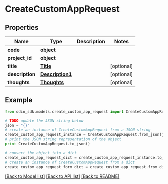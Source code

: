# CreateCustomAppRequest


## Properties

Name | Type | Description | Notes
------------ | ------------- | ------------- | -------------
**code** | **object** |  | 
**project_id** | **object** |  | 
**title** | [**Title**](Title.md) |  | [optional] 
**description** | [**Description1**](Description1.md) |  | [optional] 
**thoughts** | [**Thoughts**](Thoughts.md) |  | [optional] 

## Example

```python
from odin_sdk.models.create_custom_app_request import CreateCustomAppRequest

# TODO update the JSON string below
json = "{}"
# create an instance of CreateCustomAppRequest from a JSON string
create_custom_app_request_instance = CreateCustomAppRequest.from_json(json)
# print the JSON string representation of the object
print CreateCustomAppRequest.to_json()

# convert the object into a dict
create_custom_app_request_dict = create_custom_app_request_instance.to_dict()
# create an instance of CreateCustomAppRequest from a dict
create_custom_app_request_form_dict = create_custom_app_request.from_dict(create_custom_app_request_dict)
```
[[Back to Model list]](../README.md#documentation-for-models) [[Back to API list]](../README.md#documentation-for-api-endpoints) [[Back to README]](../README.md)


